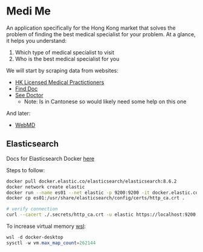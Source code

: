 # Medi Me

An application specifically for the Hong Kong market that solves the problem of finding the best medical specialist for your problem.
At a glance, it helps you understand:

1. Which type of medical specialist to visit
2. Who is the best medical specialist for you

We will start by scraping data from websites:

- [HK Licensed Medical Practictioners](https://www.mchk.org.hk/english/list_register/list.php?page=3&ipp=20&type=L)
- [Find Doc](https://www.finddoc.com/en/doctors)
- [See Doctor](https://www.seedoctor.com.hk/dr_detail-1.asp?dr_doctor=2724)
  - Note: Is in Cantonese so would likely need some help on this one

And later:

- [WebMD](https://symptoms.webmd.com/)

## Elasticsearch

Docs for Elasticsearch Docker [here](https://www.elastic.co/guide/en/elasticsearch/reference/current/docker.html)

Steps to follow:

```sh
docker pull docker.elastic.co/elasticsearch/elasticsearch:8.6.2
docker network create elastic
docker run --name es01 --net elastic -p 9200:9200 -it docker.elastic.co/elasticsearch/elasticsearch:8.6.2
docker cp es01:/usr/share/elasticsearch/config/certs/http_ca.crt .

# verify connection
curl --cacert ./.secrets/http_ca.crt -u elastic https://localhost:9200
```

To increase virtual memory [wsl](https://stackoverflow.com/questions/51445846/elasticsearch-max-virtual-memory-areas-vm-max-map-count-65530-is-too-low-inc):

```powershell
wsl -d docker-desktop
sysctl -w vm.max_map_count=262144
```
